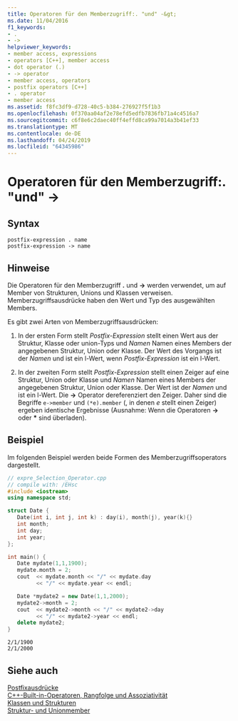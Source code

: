```yaml
---
title: Operatoren für den Memberzugriff:. "und" -&gt;
ms.date: 11/04/2016
f1_keywords:
- .
- ->
helpviewer_keywords:
- member access, expressions
- operators [C++], member access
- dot operator (.)
- -> operator
- member access, operators
- postfix operators [C++]
- . operator
- member access
ms.assetid: f8fc3df9-d728-40c5-b384-276927f5f1b3
ms.openlocfilehash: 0f370aa04af2e78efd5edfb7836fb71a4c4516a7
ms.sourcegitcommit: c6f8e6c2daec40ff4effd8ca99a7014a3b41ef33
ms.translationtype: MT
ms.contentlocale: de-DE
ms.lasthandoff: 04/24/2019
ms.locfileid: "64345986"
---
```

# <a name="member-access-operators--and--gt"></a>Operatoren für den Memberzugriff:. "und" -&gt;

## <a name="syntax"></a>Syntax

```
postfix-expression . name
postfix-expression -> name
```

## <a name="remarks"></a>Hinweise

Die Operatoren für den Memberzugriff **.** und **->** werden verwendet, um auf Member von Strukturen, Unions und Klassen verweisen. Memberzugriffsausdrücke haben den Wert und Typ des ausgewählten Members.

Es gibt zwei Arten von Memberzugriffsausdrücken:

1. In der ersten Form stellt *Postfix-Expression* stellt einen Wert aus der Struktur, Klasse oder union-Typs und *Namen* Namen eines Members der angegebenen Struktur, Union oder Klasse. Der Wert des Vorgangs ist der *Namen* und ist ein l-Wert, wenn *Postfix-Expression* ist ein l-Wert.

1. In der zweiten Form stellt *Postfix-Expression* stellt einen Zeiger auf eine Struktur, Union oder Klasse und *Namen* Namen eines Members der angegebenen Struktur, Union oder Klasse. Der Wert ist der *Namen* und ist ein l-Wert. Die **->** Operator dereferenziert den Zeiger. Daher sind die Begriffe `e->member` und `(*e).member` (, in denen *e* stellt einen Zeiger) ergeben identische Ergebnisse (Ausnahme: Wenn die Operatoren **->** oder <strong>\*</strong> sind überladen).

## <a name="example"></a>Beispiel

Im folgenden Beispiel werden beide Formen des Memberzugriffsoperators dargestellt.

```cpp
// expre_Selection_Operator.cpp
// compile with: /EHsc
#include <iostream>
using namespace std;

struct Date {
   Date(int i, int j, int k) : day(i), month(j), year(k){}
   int month;
   int day;
   int year;
};

int main() {
   Date mydate(1,1,1900);
   mydate.month = 2;
   cout  << mydate.month << "/" << mydate.day
         << "/" << mydate.year << endl;

   Date *mydate2 = new Date(1,1,2000);
   mydate2->month = 2;
   cout  << mydate2->month << "/" << mydate2->day
         << "/" << mydate2->year << endl;
   delete mydate2;
}
```

```Output
2/1/1900
2/1/2000
```

## <a name="see-also"></a>Siehe auch

[Postfixausdrücke](../cpp/postfix-expressions.md)<br/>
[C++-Built-in-Operatoren, Rangfolge und Assoziativität](../cpp/cpp-built-in-operators-precedence-and-associativity.md)<br/>
[Klassen und Strukturen](../cpp/classes-and-structs-cpp.md)<br/>
[Struktur- und Unionmember](../c-language/structure-and-union-members.md)